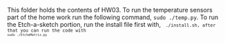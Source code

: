 This folder holds the contents of HW03. To run the temperature sensors part of the home work run the following command, `sudo ./temp.py`. To run the Etch-a-sketch portion, run the install file first with, <code> `./install.sh`<code>, after that you can run the code with <code>`sudo ./EtchaMatrix.py`<code>
